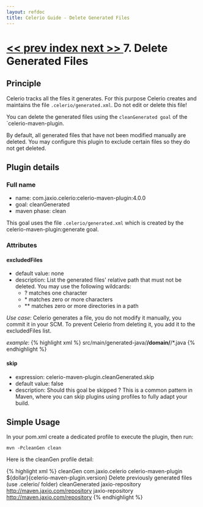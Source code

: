 ```yaml
---
layout: refdoc
title: Celerio Guide - Delete Generated Files
---
```

[ << prev ](generation.html) [ index ](index.html) [ next >> ](modification.html)
7. Delete Generated Files
=========================

Principle
---------

Celerio tracks all the files it generates. For this purpose Celerio creates and maintains the file `.celerio/generated.xml`.
Do not edit or delete this file!

You can delete the generated files using the `cleanGenerated goal` of the `celerio-maven-plugin.

By default, all generated files that have not been modified manually are deleted. You may configure this plugin to
exclude certain files so they do not get deleted.

Plugin details
--------------

### Full name

* name: com.jaxio.celerio:celerio-maven-plugin:4.0.0
* goal: cleanGenerated
* maven phase: clean

This goal uses the file `.celerio/generated.xml` which is created by the celerio-maven-plugin:generate goal.

### Attributes

#### excludedFiles
* default value: none
* description: List the generated files' relative path that must not be deleted. You may use the following wildcards:
    * ? matches one character
    * \* matches zero or more characters
    * ** matches zero or more directories in a path

_Use case_:
Celerio generates a file, you do not modify it manually, you commit it in your SCM. To prevent Celerio
from deleting it, you add it to the excludedFiles list.

_example_:
{% highlight xml %}
<configuration>
  <excludedFiles>
    <param>src/main/generated-java/**/domain/**/*.java</param>
  </excludedFiles>
</configuration>
{% endhighlight %}

#### skip
* expression: celerio-maven-plugin.cleanGenerated.skip
* default value: false
* description: Should this goal be skipped ? This is a common pattern in Maven, 
where you can skip plugins using profiles to fully adapt your build.


Simple Usage
------------

In your pom.xml create a dedicated profile to execute the plugin, then run:

	mvn -PcleanGen clean

Here is the cleanGen profile detail:

{% highlight xml %}
	<profile>
		<!-- ~~~~~~~~~~~~~~~~~~~~~~~~~~~~~~~~ -->
		<!-- Delete code generated by Celerio -->
		<!-- ~~~~~~~~~~~~~~~~~~~~~~~~~~~~~~~~ -->
		<id>cleanGen</id>
		<build>
			<plugins>
				<plugin>
					<groupId>com.jaxio.celerio</groupId>
					<artifactId>celerio-maven-plugin</artifactId>
					<version>${dollar}{celerio-maven-plugin.version}</version>
					<executions>
						<execution>
							<id>Delete previously generated files (use .celerio/ folder)</id>
                            <!-- If you do not want certain generated files to be deleted, you can exclude them, for example: -->
                            <!--
                            <configuration>
                                <excludedFiles>
                                    <param>src/main/generated-java/**/domain/**/*.java</param>
                                </excludedFiles>
                            </configuration>
                            -->
							<goals>
								<goal>cleanGenerated</goal>
							</goals>
						</execution>
					</executions>
				</plugin>
			</plugins>
		</build>
		<repositories>
			<repository>
				<id>jaxio-repository</id>
				<url>http://maven.jaxio.com/repository</url>
			</repository>
		</repositories>
		<pluginRepositories>
			<pluginRepository>
				<id>jaxio-repository</id>
				<url>http://maven.jaxio.com/repository</url>
			</pluginRepository>
		</pluginRepositories>
	</profile>
{% endhighlight %}
